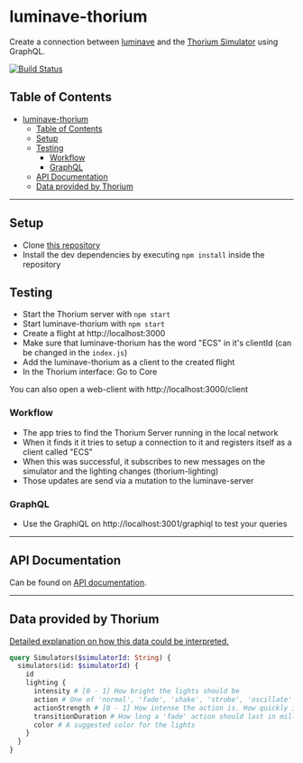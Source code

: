 # luminave-thorium

Create a connection between [luminave](https://github.com/NERDDISCO/luminave) and the [Thorium Simulator](https://thoriumsim.com/) using GraphQL.

[![Build Status](https://travis-ci.org/NERDDISCO/luminave-thorium.svg?branch=master)](https://travis-ci.org/NERDDISCO/luminave-thorium)

## Table of Contents

<!-- toc -->

- [luminave-thorium](#luminave-thorium)
  - [Table of Contents](#table-of-contents)
  - [Setup](#setup)
  - [Testing](#testing)
    - [Workflow](#workflow)
    - [GraphQL](#graphql)
  - [API Documentation](#api-documentation)
  - [Data provided by Thorium](#data-provided-by-thorium)

<!-- tocstop -->

---

## Setup

* Clone [this repository](https://github.com/NERDDISCO/luminave-thorium)
* Install the dev dependencies by executing `npm install` inside the repository


## Testing

* Start the Thorium server with `npm start`
* Start luminave-thorium with `npm start`
* Create a flight at http://localhost:3000
* Make sure that luminave-thorium has the word "ECS" in it's clientId (can be changed in the `index.js`)
* Add the luminave-thorium as a client to the created flight
* In the Thorium interface: Go to Core


You can also open a web-client with http://localhost:3000/client

### Workflow

* The app tries to find the Thorium Server running in the local network
* When it finds it it tries to setup a connection to it and registers itself as a client called "ECS"
* When this was successful, it subscribes to new messages on the simulator and the lighting changes (thorium-lighting)
* Those updates are send via a mutation to the luminave-server


### GraphQL

* Use the GraphiQL on http://localhost:3001/graphiql to test your queries


---

## API Documentation

Can be found on [API documentation](docs/API.md).

--- 

## Data provided by Thorium

[Detailed explanation on how this data could be interpreted.](https://github.com/Thorium-Sim/thorium/issues/1645#issuecomment-445867388)

```graphql
query Simulators($simulatorId: String) {
  simulators(id: $simulatorId) {
    id
    lighting {
      intensity # [0 - 1] How bright the lights should be
      action # One of 'normal', 'fade', 'shake', 'strobe', 'oscillate'
      actionStrength # [0 - 1] How intense the action is. How quickly it shakes, or how fast it strobes or oscillates
      transitionDuration # How long a 'fade' action should last in milliseconds
      color # A suggested color for the lights
    }
  }
}
```
